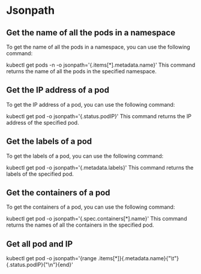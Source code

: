 # Jsonpath

## Get the name of all the pods in a namespace
To get the name of all the pods in a namespace, you can use the following command:

kubectl get pods -n <namespace> -o jsonpath='{.items[*].metadata.name}'
This command returns the name of all the pods in the specified namespace.

## Get the IP address of a pod
To get the IP address of a pod, you can use the following command:

kubectl get pod <pod-name> -o jsonpath='{.status.podIP}'
This command returns the IP address of the specified pod.

## Get the labels of a pod
To get the labels of a pod, you can use the following command:

kubectl get pod <pod-name> -o jsonpath='{.metadata.labels}'
This command returns the labels of the specified pod.

## Get the containers of a pod
To get the containers of a pod, you can use the following command:

kubectl get pod <pod-name> -o jsonpath='{.spec.containers[*].name}'
This command returns the names of all the containers in the specified pod.

## Get all pod and IP
kubectl get pod -o jsonpath='{range .items[*]}{.metadata.name}{"\t"}{.status.podIP}{"\n"}{end}'
